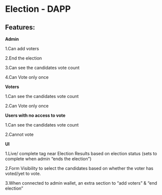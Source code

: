 # Election - DAPP


## Features:

**Admin**

1.Can add voters

2.End the election

3.Can see the candidates vote count 

4.Can Vote only once

**Voters**

1.Can see the candidates vote count

2.Can Vote only once

**Users with no access to vote**

1.Can see the candidates vote count 

2.Cannot vote

**UI**

1.Live/ complete tag near Election Results based on election status (sets to complete when admin “ends the election”)

2.Form Visibility to select the candidates based on whether the voter has voted/yet to vote.

3.When connected to admin wallet, an extra section to “add voters” & “end election”



